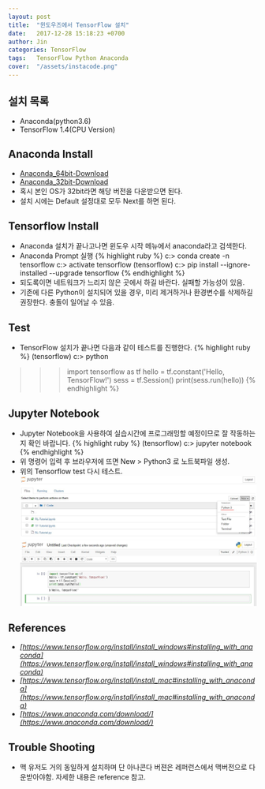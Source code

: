 ```yaml
---
layout: post
title:  "윈도우즈에서 TensorFlow 설치"
date:   2017-12-28 15:18:23 +0700
author: Jin
categories: TensorFlow
tags:	TensorFlow Python Anaconda
cover:  "/assets/instacode.png"
---
```


## 설치 목록
+	Anaconda(python3.6)
+	TensorFlow 1.4(CPU Version)


## Anaconda Install
+	[Anaconda_64bit-Download](https://repo.continuum.io/archive/Anaconda3-5.0.1-Windows-x86_64.exe)
+	[Anaconda_32bit-Download](https://repo.continuum.io/archive/Anaconda3-5.0.1-Windows-x86.exe)
+	혹시 본인 OS가 32bit라면 해당 버전을 다운받으면 된다.
+	설치 시에는 Default 설정대로 모두 Next를 하면 된다.


## Tensorflow Install
+	Anaconda 설치가 끝나고나면 윈도우 시작 메뉴에서 anaconda라고 검색한다.
+	Anaconda Prompt 실행
{% highlight ruby %}
c:\> conda create -n tensorflow
c:\> activate tensorflow
(tensorflow) c:\> pip install --ignore-installed --upgrade tensorflow
{% endhighlight %}
+	되도록이면 네트워크가 느리지 않은 곳에서 하길 바란다. 실패할 가능성이 있음.
+	기존에 다른 Python이 설치되어 있을 경우, 미리 제거하거나 환경변수를 삭제하길 권장한다. 충돌이 일어날 수 있음.


## Test
+	TensorFlow 설치가 끝나면 다음과 같이 테스트를 진행한다.
{% highlight ruby %}
(tensorflow) c:\> python
>>> import tensorflow as tf
>>> hello = tf.constant('Hello, TensorFlow!')
>>> sess = tf.Session()
>>> print(sess.run(hello))
{% endhighlight %}


## Jupyter Notebook
+	Jupyter Notebook을 사용하여 실습시간에 프로그래밍할 예정이므로 잘 작동하는지 확인 바랍니다.
{% highlight ruby %}
(tensorflow) c:\> jupyter notebook
{% endhighlight %}
+	위 명령어 입력 후 브라우저에 뜨면 New > Python3 로 노트북파일 생성.
+	위의 Tensorflow test 다시 테스트.
![Screenshot Jupyter](https://raw.githubusercontent.com/yangyangii/yangyangii.github.io/master/assets/_posts/Jupyter-Notebook.JPG  "Screenshot Jupyter")
![Screenshot Jupyter](https://raw.githubusercontent.com/yangyangii/yangyangii.github.io/master/assets/_posts/Jupyter-test.JPG  "Screenshot Jupyter")


## References
+   <em>[https://www.tensorflow.org/install/install_windows#installing_with_anaconda](https://www.tensorflow.org/install/install_windows#installing_with_anaconda)</em>
+	<em>[https://www.tensorflow.org/install/install_mac#installing_with_anaconda](https://www.tensorflow.org/install/install_mac#installing_with_anaconda)</em>
+	<em>[https://www.anaconda.com/download/](https://www.anaconda.com/download/)</em>

## Trouble Shooting
+	맥 유저도 거의 동일하게 설치하며 단 아나콘다 버젼은 레퍼런스에서 맥버전으로 다운받아야함. 자세한 내용은 reference 참고.
